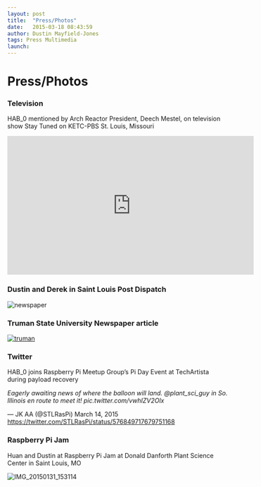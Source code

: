 ```yaml
---
layout: post
title:  "Press/Photos"
date:   2015-03-18 08:43:59
author: Dustin Mayfield-Jones
tags: Press Multimedia
launch:
---
```


# Press/Photos

### Television

HAB_0 mentioned by Arch Reactor President, Deech Mestel, on television show
Stay Tuned on KETC-PBS St. Louis, Missouri

<iframe width="560" height="315" src="https://www.youtube.com/embed/PfyQ5SZJEcs" frameborder="0" allowfullscreen></iframe>


### Dustin and Derek in Saint Louis Post Dispatch

![newspaper]({{base}}/images/news.png)



### Truman State University Newspaper article

[![truman]({{base}}/images/article.png)]({{base}}/assets/truman.pdf)


### Twitter

HAB_0 joins Raspberry Pi Meetup Group’s Pi Day Event at TechArtista during
payload recovery

_Eagerly awaiting news of where the balloon will land. @plant_sci_guy in So.
Illinois en route to meet it! pic.twitter.com/vwhIZV2Olx_

— JK AA (@STLRasPi) March 14, 2015 https://twitter.com/STLRasPi/status/576849717679751168

### Raspberry Pi Jam

Huan and Dustin at Raspberry Pi Jam at Donald Danforth Plant Science Center in
Saint Louis, MO

![IMG_20150131_153114]({{base}}/images/stlpiday.jpg)
